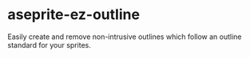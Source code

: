 # aseprite-ez-outline
Easily create and remove non-intrusive outlines which follow an outline standard for your sprites. 
